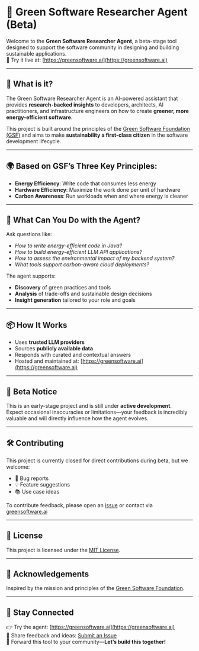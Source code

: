 # 🌱 Green Software Researcher Agent (Beta)

Welcome to the **Green Software Researcher Agent**, a beta-stage tool designed to support the software community in designing and building sustainable applications.  
🧪 Try it live at: [https://greensoftware.ai](https://greensoftware.ai)

---

## 🚀 What is it?

The Green Software Researcher Agent is an AI-powered assistant that provides **research-backed insights** to developers, architects, AI practitioners, and infrastructure engineers on how to create **greener, more energy-efficient software**.

This project is built around the principles of the [Green Software Foundation (GSF)](https://greensoftware.foundation) and aims to make **sustainability a first-class citizen** in the software development lifecycle.

---

## 🌍 Based on GSF’s Three Key Principles:

- **Energy Efficiency**: Write code that consumes less energy  
- **Hardware Efficiency**: Maximize the work done per unit of hardware  
- **Carbon Awareness**: Run workloads when and where energy is cleaner  

---

## 🔧 What Can You Do with the Agent?

Ask questions like:

- _How to write energy-efficient code in Java?_  
- _How to build energy-efficient LLM API applications?_  
- _How to assess the environmental impact of my backend system?_  
- _What tools support carbon-aware cloud deployments?_  

The agent supports:

- **Discovery** of green practices and tools  
- **Analysis** of trade-offs and sustainable design decisions  
- **Insight generation** tailored to your role and goals  

---

## 📦 How It Works

- Uses **trusted LLM providers**
- Sources **publicly available data**
- Responds with curated and contextual answers
- Hosted and maintained at: [https://greensoftware.ai](https://greensoftware.ai)

---

## 📣 Beta Notice

This is an early-stage project and is still under **active development**.  
Expect occasional inaccuracies or limitations—your feedback is incredibly valuable and will directly influence how the agent evolves.

---

## 🛠️ Contributing

This project is currently closed for direct contributions during beta, but we welcome:

- 🐛 Bug reports  
- 💡 Feature suggestions  
- 📚 Use case ideas  

To contribute feedback, please open an [issue](https://github.com/navveenb/green-software-agent/issues) or contact via [greensoftware.ai](https://greensoftware.ai)

---

## 📄 License

This project is licensed under the [MIT License](LICENSE).

---

## 🙌 Acknowledgements

Inspired by the mission and principles of the [Green Software Foundation](https://greensoftware.foundation).

---

## 💬 Stay Connected

👉 Try the agent: [https://greensoftware.ai](https://greensoftware.ai)  
📣 Share feedback and ideas: [Submit an Issue](https://github.com/navveenb/green-software-agent/issues)  
🔗 Forward this tool to your community—**Let’s build this together!**

